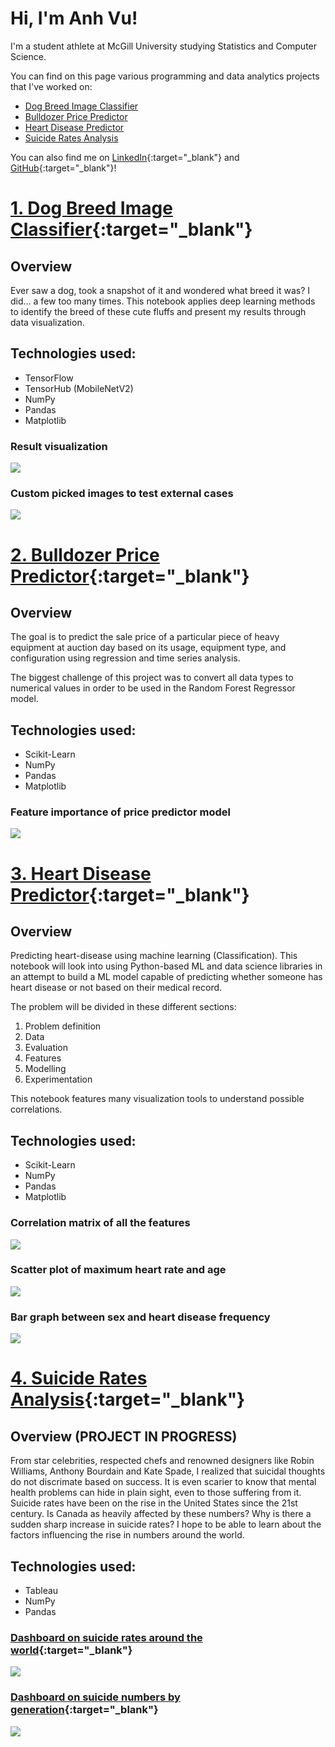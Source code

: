 # Hi, I'm Anh Vu!
I'm a student athlete at McGill University studying Statistics and Computer Science.

You can find on this page various programming and data analytics projects that I've worked on:
* [Dog Breed Image Classifier](https://phamou.github.io/Portfolio/#1-dog-breed-image-classifier)
* [Bulldozer Price Predictor](https://phamou.github.io/Portfolio/#2-bulldozer-price-predictor)
* [Heart Disease Predictor](https://phamou.github.io/Portfolio/#3-heart-disease-predictor)
* [Suicide Rates Analysis](https://phamou.github.io/Portfolio/#4-suicide-rates-analysis)

You can also find me on [LinkedIn](https://www.linkedin.com/in/anh-vu-pham/){:target="_blank"} and [GitHub](https://github.com/phamou){:target="_blank"}! 

# [1. Dog Breed Image Classifier](https://github.com/phamou/Image-Dog-Breed-Classifier/blob/master/good-boy-identifier.ipynb){:target="_blank"}
## Overview
Ever saw a dog, took a snapshot of it and wondered what breed it was? I did... a few too many times. This notebook applies deep learning methods to identify the breed of these cute fluffs and present my results through data visualization.

## Technologies used:
* TensorFlow
* TensorHub (MobileNetV2)
* NumPy
* Pandas
* Matplotlib

### Result visualization 
![](/images/result_data.png)

### Custom picked images to test external cases
![](/images/custom_results.png)


# [2. Bulldozer Price Predictor](https://github.com/phamou/Bulldozer-Price-Predictor/blob/master/bulldozer-price-regression.ipynb){:target="_blank"}
## Overview
The goal is to predict the sale price of a particular piece of heavy equipment at auction day based on its usage, equipment type, and configuration using regression and time series analysis. 

The biggest challenge of this project was to convert all data types to numerical values in order to be used in the Random Forest Regressor model.

## Technologies used:
* Scikit-Learn
* NumPy
* Pandas
* Matplotlib

### Feature importance of price predictor model
![](/images/feature_importance_bulldozer.png)


# [3. Heart Disease Predictor](https://github.com/phamou/Heart-Disease-Predictor/blob/master/heart-disease-classification.ipynb){:target="_blank"}
## Overview
Predicting heart-disease using machine learning (Classification).
This notebook will look into using Python-based ML and data science libraries in an attempt to build a ML model capable of predicting whether someone has heart disease or not based on their medical record.

The problem will be divided in these different sections:

1. Problem definition
2. Data
3. Evaluation
4. Features 
5. Modelling 
6. Experimentation

This notebook features many visualization tools to understand possible correlations.

## Technologies used:
* Scikit-Learn
* NumPy
* Pandas
* Matplotlib

### Correlation matrix of all the features
![](/images/correlation_matrix_heart_predictor.png)

### Scatter plot of maximum heart rate and age
![](/images/age_mhr_correlation.png)

### Bar graph between sex and heart disease frequency
![](/images/heart_disease_sex_frequency.png)

# [4. Suicide Rates Analysis](https://github.com/phamou/Suicide-Rates-Analysis/blob/master/Suicide-Rate-Analysis.ipynb){:target="_blank"}
## Overview (PROJECT IN PROGRESS)
From star celebrities, respected chefs and renowned designers like Robin Williams, Anthony Bourdain and Kate Spade, I realized that suicidal thoughts do not discrimate based on success. It is even scarier to know that mental health problems can hide in plain sight, even to those suffering from it. Suicide rates have been on the rise in the United States since the 21st century.
Is Canada as heavily affected by these numbers? Why is there a sudden sharp increase in suicide rates? I hope to be able to learn about the factors influencing the rise in numbers around the world. 

## Technologies used:
* Tableau
* NumPy
* Pandas

### [Dashboard on suicide rates around the world](https://public.tableau.com/views/Suicideworldmap/Dashboard2?:language=en&:display_count=y&:origin=viz_share_link){:target="_blank"} 
<div class='tableauPlaceholder' id='viz1594767089681' style='position: relative'><noscript><a href='#'><img alt=' ' src='https:&#47;&#47;public.tableau.com&#47;static&#47;images&#47;Su&#47;Suicideworldmap&#47;Dashboard2&#47;1_rss.png' style='border: none' /></a></noscript><object class='tableauViz'  style='display:none;'><param name='host_url' value='https%3A%2F%2Fpublic.tableau.com%2F' /> <param name='embed_code_version' value='3' /> <param name='path' value='views&#47;Suicideworldmap&#47;Dashboard2?:language=en&amp;:embed=y&amp;:display_count=y&amp;publish=yes' /> <param name='toolbar' value='yes' /><param name='static_image' value='https:&#47;&#47;public.tableau.com&#47;static&#47;images&#47;Su&#47;Suicideworldmap&#47;Dashboard2&#47;1.png' /> <param name='animate_transition' value='yes' /><param name='display_static_image' value='yes' /><param name='display_spinner' value='yes' /><param name='display_overlay' value='yes' /><param name='display_count' value='yes' /><param name='language' value='en' /><param name='filter' value='publish=yes' /></object></div>  

### [Dashboard on suicide numbers by generation](https://public.tableau.com/views/Suicidespergeneration/Dashboard1?:language=en&:display_count=y&:origin=viz_share_link){:target="_blank"} 
 <div class='tableauPlaceholder' id='viz1594757659837' style='position: relative'><noscript><a href='#'><img alt=' ' src='https:&#47;&#47;public.tableau.com&#47;static&#47;images&#47;Su&#47;Suicidespergeneration&#47;Dashboard1&#47;1_rss.png' style='border: none' /></a></noscript><object class='tableauViz'  style='display:none;'><param name='host_url' value='https%3A%2F%2Fpublic.tableau.com%2F' /> <param name='embed_code_version' value='3' /> <param name='site_root' value='' /><param name='name' value='Suicidespergeneration&#47;Dashboard1' /><param name='tabs' value='no' /><param name='toolbar' value='yes' /><param name='static_image' value='https:&#47;&#47;public.tableau.com&#47;static&#47;images&#47;Su&#47;Suicidespergeneration&#47;Dashboard1&#47;1.png' /> <param name='animate_transition' value='yes' /><param name='display_static_image' value='yes' /><param name='display_spinner' value='yes' /><param name='display_overlay' value='yes' /><param name='display_count' value='yes' /><param name='language' value='en' /><param name='filter' value='publish=yes' /></object></div>
       
       
       

    
